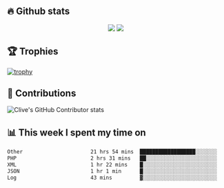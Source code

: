 ## &#128293; Github stats

<!-- GitHub Readme Streak Stats - https://github.com/DenverCoder1/github-readme-streak-stats -->
<p align="center">

<picture>
  <source 
    srcset="https://github-readme-stats.vercel.app/api?username=clivewalkden&count_private=true&show_icons=true&theme=darcula"
    media="(prefers-color-scheme: dark)"
  />
  <source
    srcset="https://github-readme-stats.vercel.app/api?username=clivewalkden&count_private=true&show_icons=true&theme=calm"
    media="(prefers-color-scheme: light), (prefers-color-scheme: no-preference)"
  />
  <img src="https://github-readme-stats.vercel.app/api?username=clivewalkden&count_private=true&show_icons=true&theme=darcula" />
</picture>

<a href="https://git.io/streak-stats" target="_blank">
  <img src="http://github-readme-streak-stats.herokuapp.com?user=clivewalkden&theme=darcula&date_format=j%20M%5B%20Y%5D" />
</a>

</p>

## &#127942; Trophies
[![trophy](https://github-profile-trophy.vercel.app/?username=clivewalkden&theme=onedark)](https://github.com/clivewalkden/github-profile-trophy)

## &#129309; Contributions
![Clive's GitHub Contributor stats](https://github-contributor-stats.vercel.app/api?username=clivewalkden)

## &#128202; This week I spent my time on
<!--START_SECTION:waka-->

```txt
Other                      21 hrs 54 mins  ██████████████████░░░░░░░   72.61 %
PHP                        2 hrs 31 mins   ██░░░░░░░░░░░░░░░░░░░░░░░   08.36 %
XML                        1 hr 22 mins    █░░░░░░░░░░░░░░░░░░░░░░░░   04.57 %
JSON                       1 hr 1 min      █░░░░░░░░░░░░░░░░░░░░░░░░   03.39 %
Log                        43 mins         ▓░░░░░░░░░░░░░░░░░░░░░░░░   02.39 %
```

<!--END_SECTION:waka-->
